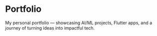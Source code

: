 # Portfolio
 My personal portfolio — showcasing AI/ML projects, Flutter apps, and a journey of turning ideas into impactful tech.
